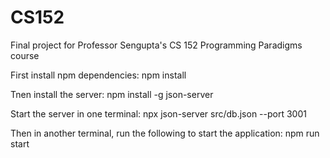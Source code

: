 # CS152

Final project for Professor Sengupta's CS 152 Programming Paradigms course

First install npm dependencies: 
npm install

Tnen install the server: 
npm install -g json-server

Start the server in one terminal: 
npx json-server src/db.json --port 3001

Then in another terminal, run the following to start the application: 
npm run start
